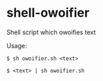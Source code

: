 # shell-owoifier
Shell script which owoifies text

Usage:
```
$ sh owoifier.sh <text>
```
```
$ <text> | sh owoifier.sh
```
